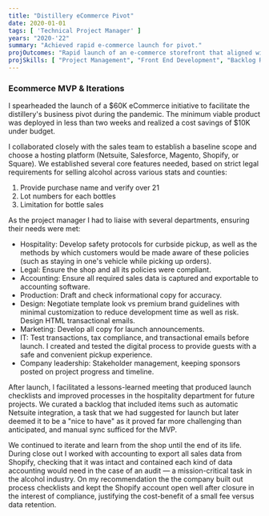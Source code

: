 ```yaml
---
title: "Distillery eCommerce Pivot"
date: 2020-01-01
tags: [ 'Technical Project Manager' ]
years: "2020-'22"
summary: "Achieved rapid e-commerce launch for pivot."
projOutcomes: "Rapid launch of an e-commerce storefront that aligned with COVID safety protocols, legal compliance, and business goals. Value-driven iterations were performed through product lifecycle."
projSkills: [ "Project Management", "Front End Development", "Backlog Refinement", "Problem-Solving", "Requirements Definition", "Shopify", "Collaboration", "HTML Email" ]
---
```


### Ecommerce MVP & Iterations

I spearheaded the launch of a $60K eCommerce initiative to facilitate the distillery's business pivot during the pandemic. The minimum viable product was deployed in less than two weeks and realized a cost savings of $10K under budget. 

I collaborated closely with the sales team to establish a baseline scope and choose a hosting platform (Netsuite, Salesforce, Magento, Shopify, or Square). We established several core features needed, based on strict legal requirements for selling alcohol across various stats and counties:

1. Provide purchase name and verify over 21
1. Lot numbers for each bottles
1. Limitation for bottle sales

As the project manager I had to liaise with several departments, ensuring their needs were met: 

- Hospitality: Develop safety protocols for curbside pickup, as well as the methods by which customers would be made aware of these policies (such as staying in one's vehicle while picking up orders). 
- Legal: Ensure the shop and all its policies were compliant. 
- Accounting: Ensure all required sales data is captured and exportable to accounting software. 
- Production: Draft and check informational copy for accuracy.  
- Design: Negotiate template look vs premium brand guidelines with minimal customization to reduce development time as well as risk. Design HTML transactional emails. 
- Marketing: Develop all copy for launch announcements.
- IT: Test transactions, tax compliance, and transactional emails before launch. I created and tested the digital process to provide guests with a safe and convenient pickup experience. 
- Company leadership: Stakeholder management, keeping sponsors posted on project progress and timeline.

After launch, I facilitated a lessons-learned meeting that produced launch checklists and improved processes in the hospitality department for future projects. We curated a backlog that included items such as automatic Netsuite integration, a task that we had suggested for launch but later deemed it to be a "nice to have" as it proved far more challenging than anticipated, and manual sync sufficed for the MVP. 

We continued to iterate and learn from the shop until the end of its life. During close out I worked with accounting to export all sales data from Shopify, checking that it was intact and contained each kind of data accounting would need in the case of an audit — a mission-critical task in the alcohol industry. On my recommendation the the company built out process checklists and kept the Shopify account open well after closure in the interest of compliance, justifying the cost-benefit of a small fee versus data retention. 